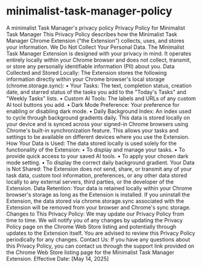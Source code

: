 # minimalist-task-manager-policy
A minimalist Task Manager's privacy policy
Privacy Policy for Minimalist Task Manager
This Privacy Policy describes how the Minimalist Task Manager Chrome Extension ("the Extension") collects, uses, and stores your information.
We Do Not Collect Your Personal Data.
The Minimalist Task Manager Extension is designed with your privacy in mind. It operates entirely locally within your Chrome browser and does not collect, transmit, or store any personally identifiable information (PII) about you.
Data Collected and Stored Locally:
The Extension stores the following information directly within your Chrome browser's local storage (chrome.storage.sync):
•	Your Tasks: The text, completion status, creation date, and starred status of the tasks you add to the "Today's Tasks" and "Weekly Tasks" lists.
•	Custom AI Tools: The labels and URLs of any custom AI tool buttons you add.
•	Dark Mode Preference: Your preference for enabling or disabling dark mode.
•	Daily Background Index: An index used to cycle through background gradients daily.
This data is stored locally on your device and is synced across your signed-in Chrome browsers using Chrome's built-in synchronization feature. This allows your tasks and settings to be available on different devices where you use the Extension.
How Your Data is Used:
The data stored locally is used solely for the functionality of the Extension:
•	To display and manage your tasks.
•	To provide quick access to your saved AI tools.
•	To apply your chosen dark mode setting.
•	To display the correct daily background gradient.
Your Data is Not Shared:
The Extension does not send, share, or transmit any of your task data, custom tool information, preferences, or any other data stored locally to any external servers, third parties, or the developer of the Extension.
Data Retention:
Your data is retained locally within your Chrome browser's storage as long as the Extension is installed. If you uninstall the Extension, the data stored via chrome.storage.sync associated with the Extension will be removed from your browser and Chrome's sync storage.
Changes to This Privacy Policy:
We may update our Privacy Policy from time to time. We will notify you of any changes by updating the Privacy Policy page on the Chrome Web Store listing and potentially through updates to the Extension itself. You are advised to review this Privacy Policy periodically for any changes.
Contact Us:
If you have any questions about this Privacy Policy, you can contact us through the support link provided on the Chrome Web Store listing page for the Minimalist Task Manager Extension.
Effective Date: [May 14, 2025]

